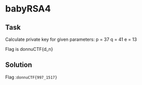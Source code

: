 # babyRSA4

## Task

Calculate private key for given parameters:
p = 37
q = 41
e = 13

Flag is donnuCTF{d_n}

## Solution

Flag :`donnuCTF{997_1517}`